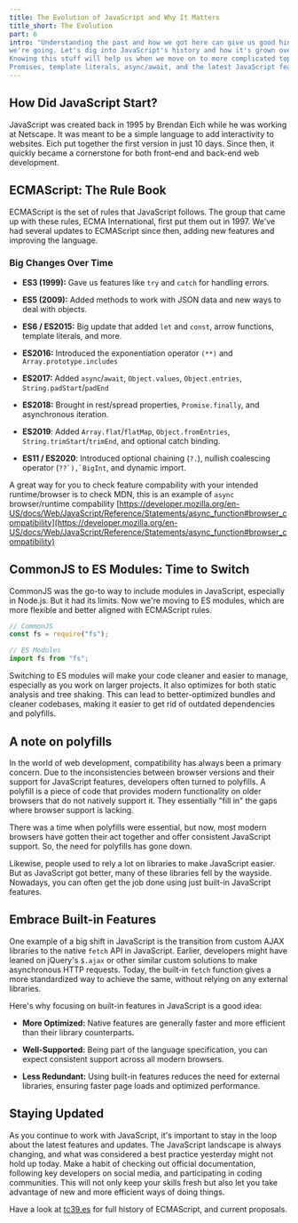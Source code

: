 ```yaml
---
title: The Evolution of JavaScript and Why It Matters
title_short: The Evolution
part: 6
intro: "Understanding the past and how we got here can give us good hints about where
we're going. Let's dig into JavaScript's history and how it's grown over time.
Knowing this stuff will help us when we move on to more complicated topics like
Promises, template literals, async/await, and the latest JavaScript features."
---
```


## How Did JavaScript Start?

JavaScript was created back in 1995 by Brendan Eich while he was working at
Netscape. It was meant to be a simple language to add interactivity to websites.
Eich put together the first version in just 10 days. Since then, it quickly
became a cornerstone for both front-end and back-end web development.

## ECMAScript: The Rule Book

ECMAScript is the set of rules that JavaScript follows. The group that came up
with these rules, ECMA International, first put them out in 1997. We've had
several updates to ECMAScript since then, adding new features and improving the
language.

### Big Changes Over Time

- **ES3 (1999):** Gave us features like `try` and `catch` for handling errors.

- **ES5 (2009):** Added methods to work with JSON data and new ways to deal with
  objects.

- **ES6 / ES2015:** Big update that added `let` and `const`, arrow functions,
  template literals, and more.

- **ES2016:** Introduced the exponentiation operator `(**)` and
  `Array.prototype.includes`

- **ES2017:** Added `async`/`await`, `Object.values`, `Object.entries`,
  `String.padStart`/`padEnd`

- **ES2018:** Brought in rest/spread properties, `Promise.finally`, and
  asynchronous iteration.

- **ES2019**: Added `Array.flat`/`flatMap`, `Object.fromEntries`,
  `String.trimStart`/`trimEnd`, and optional catch binding.

- **ES11 / ES2020**: Introduced optional chaining (`?.`), nullish coalescing
  operator (``??`),`BigInt``, and dynamic import.

A great way for you to check feature compability with your intended
runtime/browser is to check MDN, this is an example of `async` browser/runtime
compability
[https://developer.mozilla.org/en-US/docs/Web/JavaScript/Reference/Statements/async_function#browser_compatibility](https://developer.mozilla.org/en-US/docs/Web/JavaScript/Reference/Statements/async_function#browser_compatibility)

## CommonJS to ES Modules: Time to Switch

CommonJS was the go-to way to include modules in JavaScript, especially in
Node.js. But it had its limits. Now we're moving to ES modules, which are more
flexible and better aligned with ECMAScript rules.

```javascript
// CommonJS
const fs = require("fs");

// ES Modules
import fs from "fs";
```

Switching to ES modules will make your code cleaner and easier to manage,
especially as you work on larger projects. It also optimizes for both static
analysis and tree shaking. This can lead to better-optimized bundles and cleaner
codebases, making it easier to get rid of outdated dependencies and polyfills.

## A note on polyfills

In the world of web development, compatibility has always been a primary
concern. Due to the inconsistencies between browser versions and their support
for JavaScript features, developers often turned to polyfills. A polyfill is a
piece of code that provides modern functionality on older browsers that do not
natively support it. They essentially "fill in" the gaps where browser support
is lacking.

There was a time when polyfills were essential, but now, most modern browsers
have gotten their act together and offer consistent JavaScript support. So, the
need for polyfills has gone down.

Likewise, people used to rely a lot on libraries to make JavaScript easier. But
as JavaScript got better, many of these libraries fell by the wayside. Nowadays,
you can often get the job done using just built-in JavaScript features.

## Embrace Built-in Features

One example of a big shift in JavaScript is the transition from custom AJAX
libraries to the native `fetch` API in JavaScript. Earlier, developers might
have leaned on jQuery's `$.ajax` or other similar custom solutions to make
asynchronous HTTP requests. Today, the built-in `fetch` function gives a more
standardized way to achieve the same, without relying on any external libraries.

Here's why focusing on built-in features in JavaScript is a good idea:

- **More Optimized:** Native features are generally faster and more efficient
  than their library counterparts.

- **Well-Supported:** Being part of the language specification, you can expect
  consistent support across all modern browsers.

- **Less Redundant:** Using built-in features reduces the need for external
  libraries, ensuring faster page loads and optimized performance.

## Staying Updated

As you continue to work with JavaScript, it's important to stay in the loop
about the latest features and updates. The JavaScript landscape is always
changing, and what was considered a best practice yesterday might not hold up
today. Make a habit of checking out official documentation, following key
developers on social media, and participating in coding communities. This will
not only keep your skills fresh but also let you take advantage of new and more
efficient ways of doing things.

Have a look at [tc39.es](https://tc39.es/) for full history of ECMAScript, and
current proposals.
